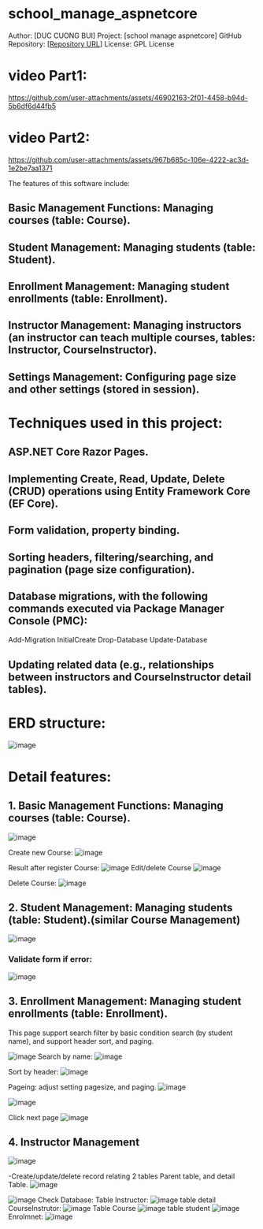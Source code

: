 # school_manage_aspnetcore

 Author: [DUC CUONG BUI]
 Project: [school manage aspnetcore]
 GitHub Repository: [[Repository URL](https://github.com/bdcuongvn83/school_manage_aspnetcore.git)]
License: GPL License

# video Part1:
https://github.com/user-attachments/assets/46902163-2f01-4458-b94d-5b6df6d44fb5

# video Part2:

https://github.com/user-attachments/assets/967b685c-106e-4222-ac3d-1e2be7aa1371

The features of this software include:

## Basic Management Functions: Managing courses (table: Course).
## Student Management: Managing students (table: Student).
## Enrollment Management: Managing student enrollments (table: Enrollment).
## Instructor Management: Managing instructors (an instructor can teach multiple courses, tables: Instructor, CourseInstructor).
## Settings Management: Configuring page size and other settings (stored in session).

# Techniques used in this project:

## ASP.NET Core Razor Pages.
## Implementing Create, Read, Update, Delete (CRUD) operations using Entity Framework Core (EF Core).
## Form validation, property binding.
## Sorting headers, filtering/searching, and pagination (page size configuration).
## Database migrations, with the following commands executed via Package Manager Console (PMC):
Add-Migration InitialCreate
Drop-Database
Update-Database
## Updating related data (e.g., relationships between instructors and CourseInstructor detail tables).

# ERD structure:
![image](https://github.com/user-attachments/assets/3796f202-cf44-4e5b-a0c6-3882dfafd241)




# Detail features:

## 1. Basic Management Functions: Managing courses (table: Course).
![image](https://github.com/user-attachments/assets/07d7fe5a-1761-43c3-9ddb-177dd2891ee7)

Create new Course:
![image](https://github.com/user-attachments/assets/b58b88b9-a280-4b2a-8220-4d341cf060f8)

Result after register Course:
![image](https://github.com/user-attachments/assets/3d74d5f0-b72a-4bc0-9e8a-c65993912033)
Edit/delete Course
![image](https://github.com/user-attachments/assets/494a313e-92ac-450c-9d7d-91f56e391c9f)

Delete Course:
![image](https://github.com/user-attachments/assets/d6987a63-49fd-439f-954c-fc496fff7cf9)

## 2. Student Management: Managing students (table: Student).(similar Course Management)

![image](https://github.com/user-attachments/assets/123b69bb-37ff-4e30-89cb-c0b5a2ba7f93)
### Validate form if error:

![image](https://github.com/user-attachments/assets/b31fd217-ec9c-47d2-a2d5-119d49195d91)

## 3. Enrollment Management: Managing student enrollments (table: Enrollment).
This page support search filter by basic condition search (by student name), and support header sort, and paging. 

![image](https://github.com/user-attachments/assets/159bf924-37bc-46ce-872d-880d6db6bf62)
Search by name:
![image](https://github.com/user-attachments/assets/32accf0b-167e-4734-bf73-b950ec6fcefa)

Sort by header:
![image](https://github.com/user-attachments/assets/af5e815a-0b28-43ad-8313-a33dbea8d4fb)

Pageing: adjust setting pagesize, and paging.
![image](https://github.com/user-attachments/assets/11a4ddc2-2e33-415d-a973-591de64c2a13)

![image](https://github.com/user-attachments/assets/84dd1d19-8f1a-4969-87d5-3cfa0f76b72f)

Click next page
![image](https://github.com/user-attachments/assets/14e68cc2-5ee9-4f16-a4fa-43c5ee6cf25f)

## 4. Instructor Management
![image](https://github.com/user-attachments/assets/dcd628a0-b341-4395-a4e1-b38b8458f889)


-Create/update/delete record relating 2 tables Parent table, and detail Table.
![image](https://github.com/user-attachments/assets/e2156564-c72d-4aa8-bb11-209c383eb500)

![image](https://github.com/user-attachments/assets/1fc3225f-7399-4ce2-85f8-4c7e6beb0946)
Check Database:
Table Instructor:
![image](https://github.com/user-attachments/assets/ef05c1a2-a5fe-4231-aa3e-66a7d909e469)
table detail CourseInstrutor:
![image](https://github.com/user-attachments/assets/9249ae9d-d11c-4a71-b17f-cdb9b41f51d3)
Table Course
![image](https://github.com/user-attachments/assets/12a7adc7-7181-47ea-b893-e31e105c3ac5)
table student
![image](https://github.com/user-attachments/assets/dcf5bbc2-5593-4bc1-802f-2bdd0174572b)
Enrolmnet:
![image](https://github.com/user-attachments/assets/e3f96a28-1af5-4797-8568-ee38ab0854b7)




